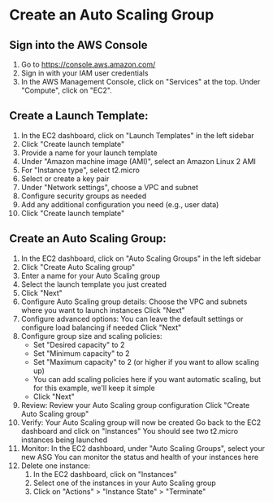 # Create an Auto Scaling Group

## Sign into the AWS Console
1. Go to https://console.aws.amazon.com/
1. Sign in with your IAM user credentials
1. In the AWS Management Console, click on "Services" at the top. Under "Compute", click on "EC2".

## Create a Launch Template:
1. In the EC2 dashboard, click on "Launch Templates" in the left sidebar
1. Click "Create launch template"
1. Provide a name for your launch template
1. Under "Amazon machine image (AMI)", select an Amazon Linux 2 AMI
1. For "Instance type", select t2.micro
1. Select or create a key pair
1. Under "Network settings", choose a VPC and subnet
1. Configure security groups as needed
1. Add any additional configuration you need (e.g., user data)
1. Click "Create launch template"

## Create an Auto Scaling Group:
1. In the EC2 dashboard, click on "Auto Scaling Groups" in the left sidebar
1. Click "Create Auto Scaling group"
1. Enter a name for your Auto Scaling group
1. Select the launch template you just created
1. Click "Next"
1. Configure Auto Scaling group details:
        Choose the VPC and subnets where you want to launch instances
        Click "Next"
1. Configure advanced options:
        You can leave the default settings or configure load balancing if needed
        Click "Next"
1. Configure group size and scaling policies:
    - Set "Desired capacity" to 2
    - Set "Minimum capacity" to 2
    - Set "Maximum capacity" to 2 (or higher if you want to allow scaling up)
    - You can add scaling policies here if you want automatic scaling, but for this example, we'll keep it simple
    - Click "Next"
1. Review:
        Review your Auto Scaling group configuration
        Click "Create Auto Scaling group"
1. Verify:
        Your Auto Scaling group will now be created
        Go back to the EC2 dashboard and click on "Instances"
        You should see two t2.micro instances being launched
1. Monitor:
        In the EC2 dashboard, under "Auto Scaling Groups", select your new ASG
        You can monitor the status and health of your instances here
1. Delete one instance:
    1. In the EC2 dashboard, click on "Instances"
    1. Select one of the instances in your Auto Scaling group
    1. Click on "Actions" > "Instance State" > "Terminate"